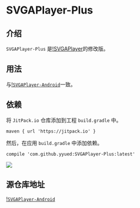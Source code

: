 # SVGAPlayer-Plus

## 介绍

`SVGAPlayer-Plus` 是[!SVGAPlayer](https://github.com/svga/SVGAPlayer-Android)的修改版。

## 用法

与[!`SVGAPlayer-Android`](https://github.com/svga/SVGAPlayer-Android/blob/master/readme.zh.md)一致。

## 依赖

将 `JitPack.io` 仓库添加到工程 `build.gradle` 中。

```
maven { url 'https://jitpack.io' }
```

然后，在应用 `build.gradle` 中添加依赖。

```
compile 'com.github.yyued:SVGAPlayer-Plus:latest'
```

[![](https://jitpack.io/v/yyued/SVGAPlayer-Plus.svg)](https://jitpack.io/#yyued/SVGAPlayer-Plus)

## 源仓库地址
[!`SVGAPlayer-Android`](https://github.com/svga/SVGAPlayer-Android)

